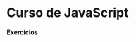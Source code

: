# Curso de JavaScript
**Exercícios**


<a href="https://gustavocarvalhorodrigues.github.io/Curso-JS/index.html">